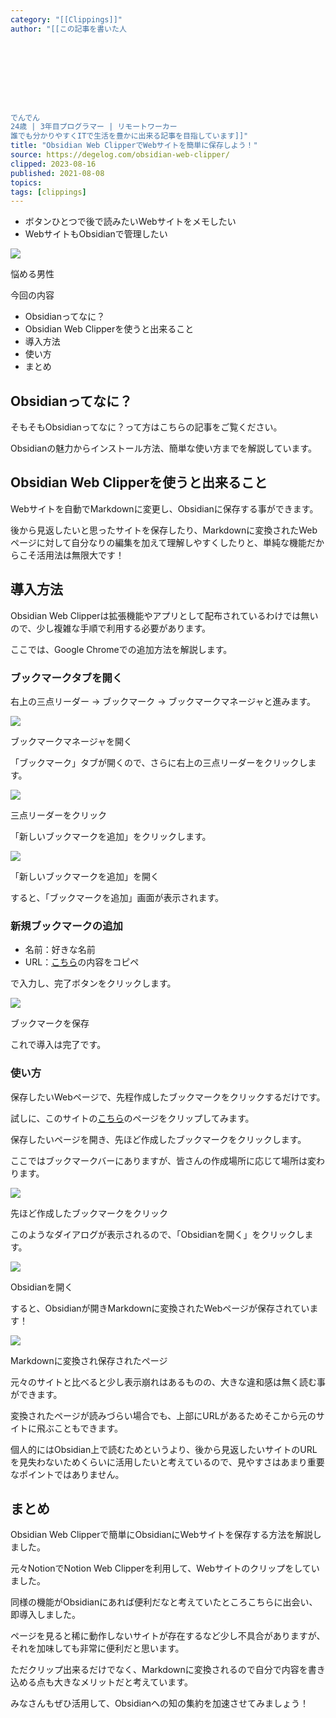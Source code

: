 ```yaml
---
category: "[[Clippings]]"
author: "[[この記事を書いた人






									


でんでん
24歳 | 3年目プログラマー | リモートワーカー
誰でも分かりやすくITで生活を豊かに出来る記事を目指しています]]"
title: "Obsidian Web ClipperでWebサイトを簡単に保存しよう！"
source: https://degelog.com/obsidian-web-clipper/
clipped: 2023-08-16
published: 2021-08-08
topics: 
tags: [clippings]
---
```


-   ボタンひとつで後で読みたいWebサイトをメモしたい
-   WebサイトもObsidianで管理したい

![](https://tmk815.fakefur.jp/wp-content/uploads/2021/05/ao2s.png)

悩める男性

今回の内容

-   Obsidianってなに？
-   Obsidian Web Clipperを使うと出来ること
-   導入方法
-   使い方
-   まとめ

## Obsidianってなに？

そもそもObsidianってなに？って方はこちらの記事をご覧ください。

Obsidianの魅力からインストール方法、簡単な使い方までを解説しています。

## Obsidian Web Clipperを使うと出来ること

Webサイトを自動でMarkdownに変更し、Obsidianに保存する事ができます。

後から見返したいと思ったサイトを保存したり、Markdownに変換されたWebページに対して自分なりの編集を加えて理解しやすくしたりと、単純な機能だからこそ活用法は無限大です！

## 導入方法

Obsidian Web Clipperは拡張機能やアプリとして配布されているわけでは無いので、少し複雑な手順で利用する必要があります。

ここでは、Google Chromeでの追加方法を解説します。

### ブックマークタブを開く

右上の三点リーダー -> ブックマーク -> ブックマークマネージャと進みます。

![](https://degelog.com/wp-content/uploads/2021/08/obsidian_web_clipper_1-1024x594.png)

ブックマークマネージャを開く

「ブックマーク」タブが開くので、さらに右上の三点リーダーをクリックします。

![](https://degelog.com/wp-content/uploads/2021/08/obsidian_web_clipper_2-1-1024x594.png)

三点リーダーをクリック

「新しいブックマークを追加」をクリックします。

![](https://degelog.com/wp-content/uploads/2021/08/obsidian_web_clipper_3-1024x594.png)

「新しいブックマークを追加」を開く

すると、「ブックマークを追加」画面が表示されます。

### 新規ブックマークの追加

-   名前：好きな名前
-   URL：[こちら](https://gist.github.com/kepano/90c05f162c37cf730abb8ff027987ca3#file-obsidian-web-clipper-min-js)の内容をコピペ

で入力し、完了ボタンをクリックします。

![](https://degelog.com/wp-content/uploads/2021/08/e313cf2c393fae0a7f4e5847f6c83ae6.png)

ブックマークを保存

これで導入は完了です。

### 使い方

保存したいWebページで、先程作成したブックマークをクリックするだけです。

試しに、このサイトの[こちら](https://degelog.com/obsidian-how-to-use/)のページをクリップしてみます。

保存したいページを開き、先ほど作成したブックマークをクリックします。

ここではブックマークバーにありますが、皆さんの作成場所に応じて場所は変わります。

![](https://degelog.com/wp-content/uploads/2021/08/obsidian_web_clipper_5-1024x590.png)

先ほど作成したブックマークをクリック

このようなダイアログが表示されるので、「Obsidianを開く」をクリックします。

![](https://degelog.com/wp-content/uploads/2021/08/obsidian_web_clipper_6-1024x590.png)

Obsidianを開く

すると、Obsidianが開きMarkdownに変換されたWebページが保存されています！

![](https://degelog.com/wp-content/uploads/2021/08/obsidian_web_clipper_7-1024x595.png)

Markdownに変換され保存されたページ

元々のサイトと比べると少し表示崩れはあるものの、大きな違和感は無く読む事ができます。

変換されたページが読みづらい場合でも、上部にURLがあるためそこから元のサイトに飛ぶこともできます。

個人的にはObsidian上で読むためというより、後から見返したいサイトのURLを見失わないためくらいに活用したいと考えているので、見やすさはあまり重要なポイントではありません。

## まとめ

Obsidian Web Clipperで簡単にObsidianにWebサイトを保存する方法を解説しました。

元々NotionでNotion Web Clipperを利用して、Webサイトのクリップをしていました。

同様の機能がObsidianにあれば便利だなと考えていたところこちらに出会い、即導入しました。

ページを見ると稀に動作しないサイトが存在するなど少し不具合がありますが、それを加味しても非常に便利だと思います。

ただクリップ出来るだけでなく、Markdownに変換されるので自分で内容を書き込める点も大きなメリットだと考えています。

みなさんもぜひ活用して、Obsidianへの知の集約を加速させてみましょう！